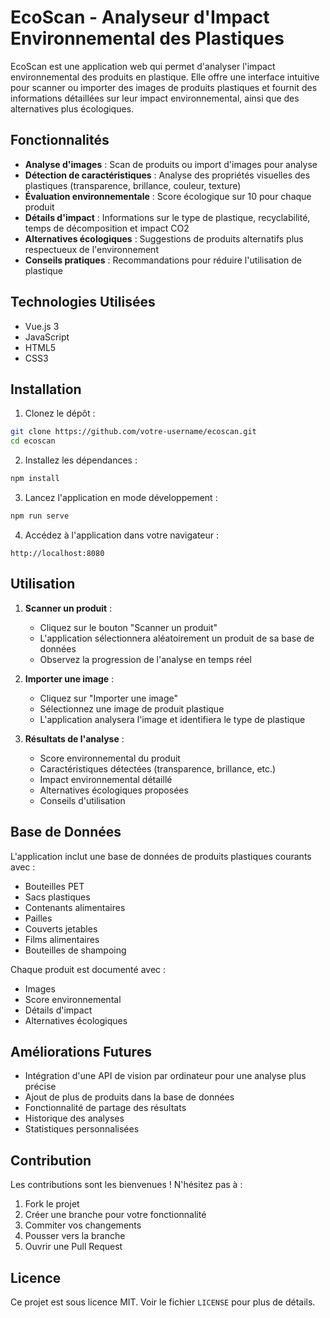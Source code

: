 # EcoScan - Analyseur d'Impact Environnemental des Plastiques

EcoScan est une application web qui permet d'analyser l'impact environnemental des produits en plastique. Elle offre une interface intuitive pour scanner ou importer des images de produits plastiques et fournit des informations détaillées sur leur impact environnemental, ainsi que des alternatives plus écologiques.

## Fonctionnalités

- **Analyse d'images** : Scan de produits ou import d'images pour analyse
- **Détection de caractéristiques** : Analyse des propriétés visuelles des plastiques (transparence, brillance, couleur, texture)
- **Évaluation environnementale** : Score écologique sur 10 pour chaque produit
- **Détails d'impact** : Informations sur le type de plastique, recyclabilité, temps de décomposition et impact CO2
- **Alternatives écologiques** : Suggestions de produits alternatifs plus respectueux de l'environnement
- **Conseils pratiques** : Recommandations pour réduire l'utilisation de plastique

## Technologies Utilisées

- Vue.js 3
- JavaScript
- HTML5
- CSS3

## Installation

1. Clonez le dépôt :
```bash
git clone https://github.com/votre-username/ecoscan.git
cd ecoscan
```

2. Installez les dépendances :
```bash
npm install
```

3. Lancez l'application en mode développement :
```bash
npm run serve
```

4. Accédez à l'application dans votre navigateur :
```
http://localhost:8080
```

## Utilisation

1. **Scanner un produit** :
   - Cliquez sur le bouton "Scanner un produit"
   - L'application sélectionnera aléatoirement un produit de sa base de données
   - Observez la progression de l'analyse en temps réel

2. **Importer une image** :
   - Cliquez sur "Importer une image"
   - Sélectionnez une image de produit plastique
   - L'application analysera l'image et identifiera le type de plastique

3. **Résultats de l'analyse** :
   - Score environnemental du produit
   - Caractéristiques détectées (transparence, brillance, etc.)
   - Impact environnemental détaillé
   - Alternatives écologiques proposées
   - Conseils d'utilisation

## Base de Données

L'application inclut une base de données de produits plastiques courants avec :
- Bouteilles PET
- Sacs plastiques
- Contenants alimentaires
- Pailles
- Couverts jetables
- Films alimentaires
- Bouteilles de shampoing

Chaque produit est documenté avec :
- Images
- Score environnemental
- Détails d'impact
- Alternatives écologiques

## Améliorations Futures

- Intégration d'une API de vision par ordinateur pour une analyse plus précise
- Ajout de plus de produits dans la base de données
- Fonctionnalité de partage des résultats
- Historique des analyses
- Statistiques personnalisées

## Contribution

Les contributions sont les bienvenues ! N'hésitez pas à :
1. Fork le projet
2. Créer une branche pour votre fonctionnalité
3. Commiter vos changements
4. Pousser vers la branche
5. Ouvrir une Pull Request

## Licence

Ce projet est sous licence MIT. Voir le fichier `LICENSE` pour plus de détails. 